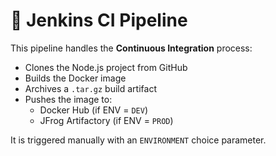 # 🚀 Jenkins CI Pipeline

This pipeline handles the **Continuous Integration** process:

- Clones the Node.js project from GitHub
- Builds the Docker image
- Archives a `.tar.gz` build artifact
- Pushes the image to:
  - Docker Hub (if ENV = `DEV`)
  - JFrog Artifactory (if ENV = `PROD`)

It is triggered manually with an `ENVIRONMENT` choice parameter.